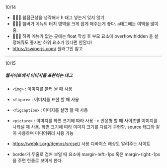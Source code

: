 10/14

-   👩🏻‍💻 웹접근성을 생각해서 h 태그 넣는거 잊지 않기
-   👩🏻‍💻 햄버거 메뉴의 터치 영역을 크게 잡게 해주는게 좋다. a태그에는 여백을 많이 줌.
-   👩🏻‍💻 하위 메뉴가 없는 곳에는 float 작성 후 부모 요소에 overflow:hidden 을 설정해줘도 좋지만 하위 요소가 있다면 안된다!
-   https://swiperjs.com/ 플러그인 참고

---

10/15

##### 웹사이트에서 이미지를 표현하는 태그

-   `<img>` : 이미지를 불러 올 때 사용
-   `<figure>` : 이미지를 표현 할 때 사용
-   `<figcaption>` : 이미지를 설명 할 때 사용
-   `<picture>` : 이미지를 화면 크기에 따라 사용 -> 반응형 할 때 사이즈별 이미지를 나타낼 때 사용. 화면 크기에 따라 이미지 크기를 다르게 구현함. source 태그와 같이 사용하며 미디어쿼리 사용 가능

-   https://webkit.org/demos/srcset/ 사용 디바이스 해상도 알려주는 사이트
-   border가 두줄로 겹쳐 보일 때 요소에 margin-left:-1px 혹은 margin-right:-1px 을 주면 한줄로 보이게 한다.
